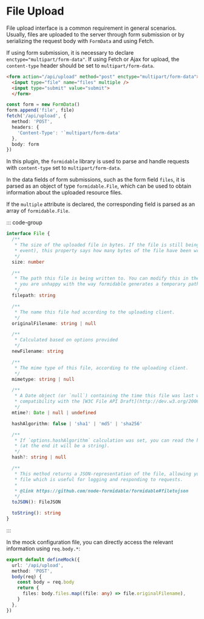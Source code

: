 # File Upload

File upload interface is a common requirement in general scenarios.
Usually, files are uploaded to the server through form submission or by serializing the request body with `FormData` and using Fetch.

If using form submission, it is necessary to declare `enctype="multipart/form-data"`. If using Fetch or Ajax for upload, the `content-type` header should be set to `multipart/form-data`.

```html
<form action="/api/upload" method="post" enctype="multipart/form-data">
  <input type="file" name="files" multiple />
  <input type="submit" value="submit">
  </form>
```

```ts
const form = new FormData()
form.append('file', file)
fetch('/api/upload', {
  method: 'POST',
  headers: {
    'Content-Type': '`multipart/form-data'
  },
  body: form
})
```

In this plugin, the `formidable` library is used to parse and handle requests with `content-type` set to `multipart/form-data`.

In the data fields of form submissions, such as the form field `files`, it is parsed as an object of type `formidable.File`, which can be used to obtain information about the uploaded resource files.

If the `multiple` attribute is declared, the corresponding field is parsed as an array of `formidable.File`.

::: code-group
```ts [formidable.File]
interface File {
  /**
   * The size of the uploaded file in bytes. If the file is still being uploaded (see `'fileBegin'`
   * event), this property says how many bytes of the file have been written to disk yet.
   */
  size: number

  /**
   * The path this file is being written to. You can modify this in the `'fileBegin'` event in case
   * you are unhappy with the way formidable generates a temporary path for your files.
   */
  filepath: string

  /**
   * The name this file had according to the uploading client.
   */
  originalFilename: string | null

  /**
   * Calculated based on options provided
   */
  newFilename: string

  /**
   * The mime type of this file, according to the uploading client.
   */
  mimetype: string | null

  /**
   * A Date object (or `null`) containing the time this file was last written to. Mostly here for
   * compatibility with the [W3C File API Draft](http://dev.w3.org/2006/webapi/FileAPI/).
   */
  mtime?: Date | null | undefined

  hashAlgorithm: false | 'sha1' | 'md5' | 'sha256'

  /**
   * If `options.hashAlgorithm` calculation was set, you can read the hex digest out of this var
   * (at the end it will be a string).
   */
  hash?: string | null

  /**
   * This method returns a JSON-representation of the file, allowing you to JSON.stringify() the
   * file which is useful for logging and responding to requests.
   *
   * @link https://github.com/node-formidable/formidable#filetojson
   */
  toJSON(): FileJSON

  toString(): string
}
```
:::

In the mock configuration file, you can directly access the relevant information using `req.body.*`:

```ts
export default defineMock({
  url: '/api/upload',
  method: 'POST',
  body(req) {
    const body = req.body
    return {
      files: body.files.map((file: any) => file.originalFilename),
    }
  },
})

```
